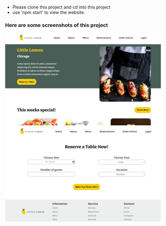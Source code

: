 * Please clone this project and cd into this project
* use 'npm start' to view the website.
### Here are some screenshots of this project
![](./public/screenshot1.png)
![](./public/screenshot2.png)
